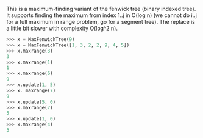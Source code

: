 This is a maximum-finding variant of the fenwick tree (binary indexed tree).
It supports finding the maximum from index 1..j in O(log n) (we cannot do i..j 
for a full maximum in range problem, go for a segment tree). The replace is a
little bit slower with complexity O(log^2 n).

```python
>>> x = MaxFenwickTree(9)
>>> x = MaxFenwickTree([1, 3, 2, 2, 9, 4, 5])
>>> x.maxrange(3)
3
>>> x.maxrange(1)
1
>>> x.maxrange(6)
9
>>> x.update(1, 5)
>>> x. maxrange(7)
9
>>> x.update(5, 0)
>>> x.maxrange(7)
5
>>> x.update(1, 0)
>>> x.maxrange(4)
3
```